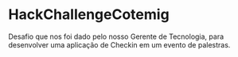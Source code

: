 # HackChallengeCotemig
Desafio que nos foi dado pelo nosso Gerente de Tecnologia, para desenvolver uma aplicação de Checkin em um evento de palestras.
